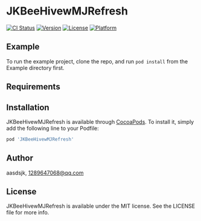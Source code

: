 # JKBeeHivewMJRefresh

[![CI Status](https://img.shields.io/travis/aasdsjk/JKBeeHivewMJRefresh.svg?style=flat)](https://travis-ci.org/aasdsjk/JKBeeHivewMJRefresh)
[![Version](https://img.shields.io/cocoapods/v/JKBeeHivewMJRefresh.svg?style=flat)](https://cocoapods.org/pods/JKBeeHivewMJRefresh)
[![License](https://img.shields.io/cocoapods/l/JKBeeHivewMJRefresh.svg?style=flat)](https://cocoapods.org/pods/JKBeeHivewMJRefresh)
[![Platform](https://img.shields.io/cocoapods/p/JKBeeHivewMJRefresh.svg?style=flat)](https://cocoapods.org/pods/JKBeeHivewMJRefresh)

## Example

To run the example project, clone the repo, and run `pod install` from the Example directory first.

## Requirements

## Installation

JKBeeHivewMJRefresh is available through [CocoaPods](https://cocoapods.org). To install
it, simply add the following line to your Podfile:

```ruby
pod 'JKBeeHivewMJRefresh'
```

## Author

aasdsjk, 1289647068@qq.com

## License

JKBeeHivewMJRefresh is available under the MIT license. See the LICENSE file for more info.
